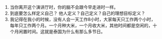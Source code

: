 1. 当你离开这个演讲厅时，你的脑不会跟今早走进时一样。
2. 到底要怎么样定义自己？ 他人定义？自己定义？自己的理想目标定义？
3. 我记得在我小的时候，没有人会一天工作8小时，大家每天只工作两个小时，每年只工作两个月。一个月种大米，一个月收大米，其他时间都是空闲的，十个月闲置时间。这就是泰国为什么有那么多节日。

